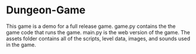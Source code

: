 # Dungeon-Game

This game is a demo for a full release game. game.py contains the the game code that runs the game. main.py is the web version of the game. The assets folder contains all of the scripts, level data, images, and sounds used in the game.
